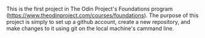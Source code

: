 This is the first project in The Odin Project's Foundations program (https://www.theodinproject.com/courses/foundations). The purpose of this project is simply to set up a github account, create a new repository, and make changes to it using git on the local machine's cammand line.
